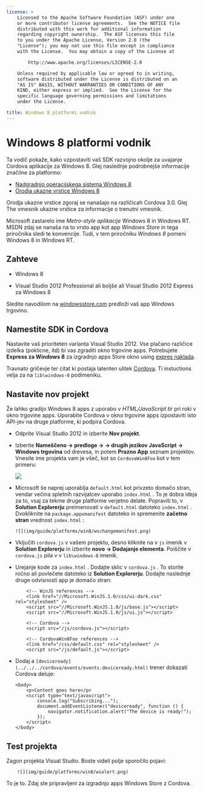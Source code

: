 ```yaml
---
license: >
    Licensed to the Apache Software Foundation (ASF) under one
    or more contributor license agreements.  See the NOTICE file
    distributed with this work for additional information
    regarding copyright ownership.  The ASF licenses this file
    to you under the Apache License, Version 2.0 (the
    "License"); you may not use this file except in compliance
    with the License.  You may obtain a copy of the License at

        http://www.apache.org/licenses/LICENSE-2.0

    Unless required by applicable law or agreed to in writing,
    software distributed under the License is distributed on an
    "AS IS" BASIS, WITHOUT WARRANTIES OR CONDITIONS OF ANY
    KIND, either express or implied.  See the License for the
    specific language governing permissions and limitations
    under the License.

title: Windows 8 platformi vodnik
---
```


# Windows 8 platformi vodnik

Ta vodič pokaže, kako vzpostaviti vaš SDK razvojno okolje za uvajanje Cordova aplikacije za Windows 8. Glej naslednje podrobnejše informacije značilne za platformo:

*   [Nadgradnjo operacijskega sistema Windows 8](upgrading.html)
*   [Orodja ukazne vrstice Windows 8](tools.html)

Orodja ukazne vrstice zgoraj se nanašajo na različicah Cordova 3.0. Glej The vmesnik ukazne vrstice za informacije o trenutni vmesnik.

Microsoft zastarelo ime *Metro-style aplikacije* Windows 8 in Windows RT. MSDN zdaj se nanaša na to vrsto app kot app *Windows Store* in tega priročnika sledi te konvencije. Tudi, v tem priročniku *Windows 8* pomeni Windows 8 in Windows RT.

## Zahteve

*   Windows 8

*   Visual Studio 2012 Professional ali boljše ali Visual Studio 2012 Express za Windows 8

Sledite navodilom na [windowsstore.com][1] predloži vaš app Windows trgovino.

 [1]: http://www.windowsstore.com/

## Namestite SDK in Cordova

Nastavite vaš prioriteten varianta Visual Studio 2012. Vse plačano različice izdelka (poklicne, itd) bi vas zgraditi okno trgovine apps. Potrebujete **Express za Windows 8** za izgradnjo apps Store okno using [expres naklada][2].

 [2]: http://www.microsoft.com/visualstudio/eng/products/visual-studio-express-products

Travnato gričevje ter citat ki postaja latenten ulitek [Cordova][3]. Ti instuctions velja za na `lib\windows-8` podimeniku.

 [3]: http://phonegap.com/download

## Nastavite nov projekt

Že lahko gradijo Windows 8 apps z uporabo v *HTML/JavaScript tir* pri roki v okno trgovine apps. Uporabite Cordova v okno trgovine apps izpostaviti isto API-jev na druge platforme, ki podpira Cordova.

*   Odprite Visual Studio 2012 in izberite **Nov projekt**.

*   Izberite **Nameščeno → predloge → → drugih jezikov JavaScript → Windows trgovina** od drevesa, in potem **Prazno App** seznam projektov. Vnesite ime projekta vam je všeč, kot so `CordovaWin8Foo` kot v tem primeru:
    
    ![][4]

*   Microsoft še naprej uporablja `default.html` kot privzeto domačo stran, vendar večina spletnih razvijalcev uporabo `index.html` . To je dobra ideja za to, vsaj za tekme druge platforme verjetno delate. Popraviti to, v **Solution Explorerju** preimenovati v `default.html` datoteko `index.html` . Dvokliknite na `package.appxmanifest` datoteko in spremenite **začetno stran** vrednost `index.html` :
    
        ![](img/guide/platforms/win8/wschangemanifest.png)
        

*   Vključiti `cordova.js` v vašem projektu, desno kliknite na v `js` imenik v **Solution Explorerju** in izberite **novo → Dodajanje elementa**. Poiščite v `cordova.js` pila v v `lib\windows-8` imenik.

*   Urejanje kode za `index.html` . Dodajte sklic v `cordova.js` . To storite ročno ali povlečete datoteko iz **Solution Explorerju**. Dodajte naslednje druge odvisnosti app je domačo stran:
    
            <!-- WinJS references -->
            <link href="//Microsoft.WinJS.1.0/css/ui-dark.css" rel="stylesheet" />
            <script src="//Microsoft.WinJS.1.0/js/base.js"></script>
            <script src="//Microsoft.WinJS.1.0/js/ui.js"></script>
        
            <!-- Cordova -->
            <script src="/js/cordova.js"></script>
        
            <!-- CordovaWin8Foo references -->
            <link href="/css/default.css" rel="stylesheet" />
            <script src="/js/default.js"></script>
        

*   Dodaj a `[deviceready](../../../cordova/events/events.deviceready.html)` trener dokazati Cordova deluje:
    
        <body>
            <p>Content goes here</p>
            <script type="text/javascript">
                console.log("Subscribing...");
                document.addEventListener("deviceready", function () {
                    navigator.notification.alert("The device is ready!");
                });
            </script>
        </body>
        

 [4]: img/guide/platforms/win8/wsnewproject.png

## Test projekta

Zagon projekta Visual Studio. Boste videli polje sporočilo pojavi:

        ![](img/guide/platforms/win8/wsalert.png)
    

To je to. Zdaj ste pripravljeni za izgradnjo apps Windows Store z Cordova.